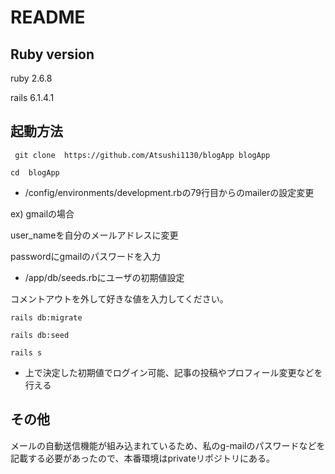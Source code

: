 # README


## Ruby version
ruby 2.6.8

rails 6.1.4.1

## 起動方法
` git clone  https://github.com/Atsushi1130/blogApp blogApp`

` cd  blogApp `

* /config/environments/development.rbの79行目からのmailerの設定変更

ex) gmailの場合

user_nameを自分のメールアドレスに変更

passwordにgmailのパスワードを入力

* /app/db/seeds.rbにユーザの初期値設定

コメントアウトを外して好きな値を入力してください。


` rails db:migrate `

` rails db:seed `

` rails s `


* 上で決定した初期値でログイン可能、記事の投稿やプロフィール変更などを行える

## その他
メールの自動送信機能が組み込まれているため、私のg-mailのパスワードなどを記載する必要があったので、本番環境はprivateリポジトリにある。

